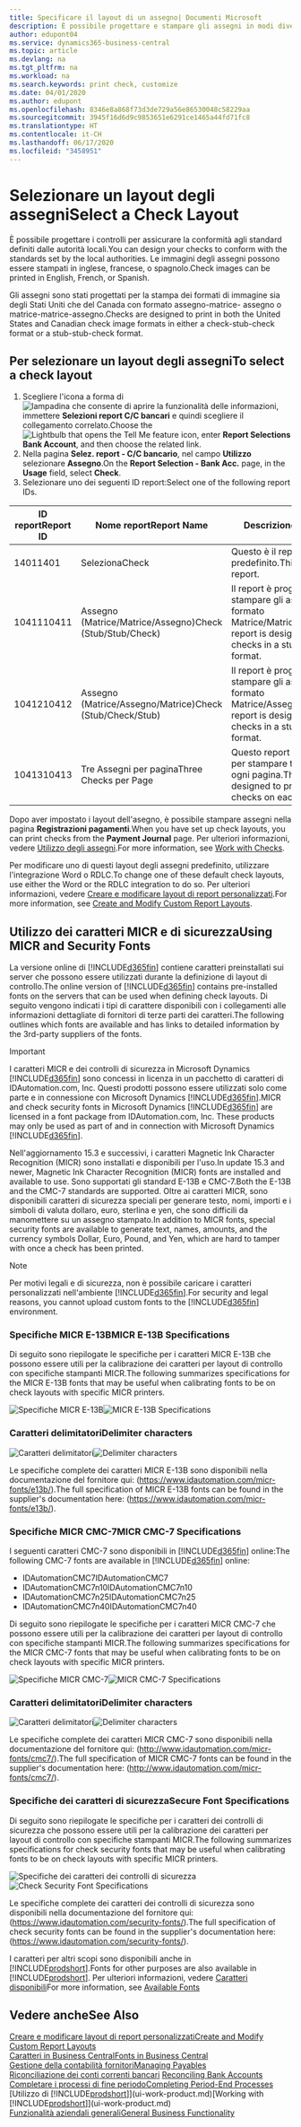```yaml
---
title: Specificare il layout di un assegno| Documenti Microsoft
description: È possibile progettare e stampare gli assegni in modi diversi per conformità agli standard.
author: edupont04
ms.service: dynamics365-business-central
ms.topic: article
ms.devlang: na
ms.tgt_pltfrm: na
ms.workload: na
ms.search.keywords: print check, customize
ms.date: 04/01/2020
ms.author: edupont
ms.openlocfilehash: 8346e8a868f73d3de729a56e86530048c58229aa
ms.sourcegitcommit: 3945f16d6d9c9853651e6291ce1465a44fd71fc8
ms.translationtype: HT
ms.contentlocale: it-CH
ms.lasthandoff: 06/17/2020
ms.locfileid: "3458951"
---
```

# <a name="select-a-check-layout"></a><span data-ttu-id="a4f44-103">Selezionare un layout degli assegni</span><span class="sxs-lookup"><span data-stu-id="a4f44-103">Select a Check Layout</span></span>
<span data-ttu-id="a4f44-104">È possibile progettare i controlli per assicurare la conformità agli standard definiti dalle autorità locali.</span><span class="sxs-lookup"><span data-stu-id="a4f44-104">You can design your checks to conform with the standards set by the local authorities.</span></span> <span data-ttu-id="a4f44-105">Le immagini degli assegni possono essere stampati in inglese, francese, o spagnolo.</span><span class="sxs-lookup"><span data-stu-id="a4f44-105">Check images can be printed in English, French, or Spanish.</span></span>

<span data-ttu-id="a4f44-106">Gli assegni sono stati progettati per la stampa dei formati di immagine sia degli Stati Uniti che del Canada con formato assegno-matrice- assegno o matrice-matrice-assegno.</span><span class="sxs-lookup"><span data-stu-id="a4f44-106">Checks are designed to print in both the United States and Canadian check image formats in either a check-stub-check format or a stub-stub-check format.</span></span>

## <a name="to-select-a-check-layout"></a><span data-ttu-id="a4f44-107">Per selezionare un layout degli assegni</span><span class="sxs-lookup"><span data-stu-id="a4f44-107">To select a check layout</span></span>
1. <span data-ttu-id="a4f44-108">Scegliere l'icona a forma di ![lampadina che consente di aprire la funzionalità delle informazioni](media/ui-search/search_small.png "Informazioni sull'operazione che si desidera eseguire"), immettere **Selezioni report C/C bancari** e quindi scegliere il collegamento correlato.</span><span class="sxs-lookup"><span data-stu-id="a4f44-108">Choose the ![Lightbulb that opens the Tell Me feature](media/ui-search/search_small.png "Tell me what you want to do") icon, enter **Report Selections Bank Account**, and then choose the related link.</span></span>
2. <span data-ttu-id="a4f44-109">Nella pagina **Selez. report - C/C bancario**, nel campo **Utilizzo** selezionare **Assegno**.</span><span class="sxs-lookup"><span data-stu-id="a4f44-109">On the **Report Selection - Bank Acc.** page, in the **Usage** field, select **Check**.</span></span>
3. <span data-ttu-id="a4f44-110">Selezionare uno dei seguenti ID report:</span><span class="sxs-lookup"><span data-stu-id="a4f44-110">Select one of the following report IDs.</span></span>

| <span data-ttu-id="a4f44-111">ID report</span><span class="sxs-lookup"><span data-stu-id="a4f44-111">Report ID</span></span> | <span data-ttu-id="a4f44-112">Nome report</span><span class="sxs-lookup"><span data-stu-id="a4f44-112">Report Name</span></span> | <span data-ttu-id="a4f44-113">Descrizione</span><span class="sxs-lookup"><span data-stu-id="a4f44-113">Description</span></span> |
| --- | --- | --- |
| <span data-ttu-id="a4f44-114">1401</span><span class="sxs-lookup"><span data-stu-id="a4f44-114">1401</span></span> |<span data-ttu-id="a4f44-115">Seleziona</span><span class="sxs-lookup"><span data-stu-id="a4f44-115">Check</span></span> |<span data-ttu-id="a4f44-116">Questo è il report predefinito.</span><span class="sxs-lookup"><span data-stu-id="a4f44-116">This is the default report.</span></span> |
| <span data-ttu-id="a4f44-117">10411</span><span class="sxs-lookup"><span data-stu-id="a4f44-117">10411</span></span> |<span data-ttu-id="a4f44-118">Assegno (Matrice/Matrice/Assegno)</span><span class="sxs-lookup"><span data-stu-id="a4f44-118">Check (Stub/Stub/Check)</span></span> |<span data-ttu-id="a4f44-119">Il report è progettato per stampare gli assegni in formato Matrice/Matrice/Assegno.</span><span class="sxs-lookup"><span data-stu-id="a4f44-119">This report is designed to print checks in a stub/stub/check format.</span></span> |
| <span data-ttu-id="a4f44-120">10412</span><span class="sxs-lookup"><span data-stu-id="a4f44-120">10412</span></span> |<span data-ttu-id="a4f44-121">Assegno (Matrice/Assegno/Matrice)</span><span class="sxs-lookup"><span data-stu-id="a4f44-121">Check (Stub/Check/Stub)</span></span> |<span data-ttu-id="a4f44-122">Il report è progettato per stampare gli assegni in formato Matrice/Assegno/Matrice.</span><span class="sxs-lookup"><span data-stu-id="a4f44-122">This report is designed to print checks in a stub/check/stub format.</span></span> |
| <span data-ttu-id="a4f44-123">10413</span><span class="sxs-lookup"><span data-stu-id="a4f44-123">10413</span></span> |<span data-ttu-id="a4f44-124">Tre Assegni per pagina</span><span class="sxs-lookup"><span data-stu-id="a4f44-124">Three Checks per Page</span></span> |<span data-ttu-id="a4f44-125">Questo report è progettato per stampare tre assegni su ogni pagina.</span><span class="sxs-lookup"><span data-stu-id="a4f44-125">This report is designed to print three checks on each page.</span></span> |

<span data-ttu-id="a4f44-126">Dopo aver impostato i layout dell'asegno, è possibile stampare assegni nella pagina **Registrazioni pagamenti**.</span><span class="sxs-lookup"><span data-stu-id="a4f44-126">When you have set up check layouts, you can print checks from the **Payment Journal** page.</span></span> <span data-ttu-id="a4f44-127">Per ulteriori informazioni, vedere [Utilizzo degli assegni](payables-how-work-checks.md).</span><span class="sxs-lookup"><span data-stu-id="a4f44-127">For more information, see [Work with Checks](payables-how-work-checks.md).</span></span>

<span data-ttu-id="a4f44-128">Per modificare uno di questi layout degli assegni predefinito, utilizzare l'integrazione Word o RDLC.</span><span class="sxs-lookup"><span data-stu-id="a4f44-128">To change one of these default check layouts, use either the Word or the RDLC integration to do so.</span></span> <span data-ttu-id="a4f44-129">Per ulteriori informazioni, vedere [Creare e modificare layout di report personalizzati](ui-how-create-custom-report-layout.md).</span><span class="sxs-lookup"><span data-stu-id="a4f44-129">For more information, see [Create and Modify Custom Report Layouts](ui-how-create-custom-report-layout.md).</span></span>

## <a name="using-micr-and-security-fonts"></a><span data-ttu-id="a4f44-130">Utilizzo dei caratteri MICR e di sicurezza</span><span class="sxs-lookup"><span data-stu-id="a4f44-130">Using MICR and Security Fonts</span></span>
<span data-ttu-id="a4f44-131">La versione online di [!INCLUDE[d365fin](includes/d365fin_md.md)] contiene caratteri preinstallati sui server che possono essere utilizzati durante la definizione di layout di controllo.</span><span class="sxs-lookup"><span data-stu-id="a4f44-131">The online version of [!INCLUDE[d365fin](includes/d365fin_md.md)] contains pre-installed fonts on the servers that can be used when defining check layouts.</span></span> <span data-ttu-id="a4f44-132">Di seguito vengono indicati i tipi di carattere disponibili con i collegamenti alle informazioni dettagliate di fornitori di terze parti dei caratteri.</span><span class="sxs-lookup"><span data-stu-id="a4f44-132">The following outlines which fonts are available and has links to detailed information by the 3rd-party suppliers of the fonts.</span></span>

> [!Important]
> <span data-ttu-id="a4f44-133">I caratteri MICR e dei controlli di sicurezza in Microsoft Dynamics [!INCLUDE[d365fin](includes/d365fin_md.md)] sono concessi in licenza in un pacchetto di caratteri di IDAutomation.com, Inc. Questi prodotti possono essere utilizzati solo come parte e in connessione con Microsoft Dynamics [!INCLUDE[d365fin](includes/d365fin_md.md)].</span><span class="sxs-lookup"><span data-stu-id="a4f44-133">MICR and check security fonts in Microsoft Dynamics [!INCLUDE[d365fin](includes/d365fin_md.md)] are licensed in a font package from IDAutomation.com, Inc. These products may only be used as part of and in connection with Microsoft Dynamics [!INCLUDE[d365fin](includes/d365fin_md.md)].</span></span>

<span data-ttu-id="a4f44-134">Nell'aggiornamento 15.3 e successivi, i caratteri Magnetic Ink Character Recognition (MICR) sono installati e disponibili per l'uso.</span><span class="sxs-lookup"><span data-stu-id="a4f44-134">In update 15.3 and newer, Magnetic Ink Character Recognition (MICR) fonts are installed and available to use.</span></span> <span data-ttu-id="a4f44-135">Sono supportati gli standard E-13B e CMC-7.</span><span class="sxs-lookup"><span data-stu-id="a4f44-135">Both the E-13B and the CMC-7 standards are supported.</span></span> <span data-ttu-id="a4f44-136">Oltre ai caratteri MICR, sono disponibili caratteri di sicurezza speciali per generare testo, nomi, importi e i simboli di valuta dollaro, euro, sterlina e yen, che sono difficili da manomettere su un assegno stampato.</span><span class="sxs-lookup"><span data-stu-id="a4f44-136">In addition to MICR fonts, special security fonts are available to generate text, names, amounts, and the currency symbols Dollar, Euro, Pound, and Yen, which are hard to tamper with once a check has been printed.</span></span>

> [!NOTE]
> <span data-ttu-id="a4f44-137">Per motivi legali e di sicurezza, non è possibile caricare i caratteri personalizzati nell'ambiente [!INCLUDE[d365fin](includes/d365fin_md.md)].</span><span class="sxs-lookup"><span data-stu-id="a4f44-137">For security and legal reasons, you cannot upload custom fonts to the [!INCLUDE[d365fin](includes/d365fin_md.md)] environment.</span></span>

### <a name="micr-e-13b-specifications"></a><span data-ttu-id="a4f44-138">Specifiche MICR E-13B</span><span class="sxs-lookup"><span data-stu-id="a4f44-138">MICR E-13B Specifications</span></span>
<span data-ttu-id="a4f44-139">Di seguito sono riepilogate le specifiche per i caratteri MICR E-13B che possono essere utili per la calibrazione dei caratteri per layout di controllo con specifiche stampanti MICR.</span><span class="sxs-lookup"><span data-stu-id="a4f44-139">The following summarizes specifications for the MICR E-13B fonts that may be useful when calibrating fonts to be on check layouts with specific MICR printers.</span></span>

<span data-ttu-id="a4f44-140">![Specifiche MICR E-13B](media/font_MICR_E-13B_Specifications.png "Specifiche MICR E-13B")</span><span class="sxs-lookup"><span data-stu-id="a4f44-140">![MICR E-13B Specifications](media/font_MICR_E-13B_Specifications.png "MICR E-13B Specifications")</span></span>

### <a name="delimiter-characters"></a><span data-ttu-id="a4f44-141">Caratteri delimitatori</span><span class="sxs-lookup"><span data-stu-id="a4f44-141">Delimiter characters</span></span>
<span data-ttu-id="a4f44-142">![Caratteri delimitatori](media/font-micr-letters.png "Caratteri delimitatori")</span><span class="sxs-lookup"><span data-stu-id="a4f44-142">![Delimiter characters](media/font-micr-letters.png "Delimiter characters")</span></span>

<span data-ttu-id="a4f44-143">Le specifiche complete dei caratteri MICR E-13B sono disponibili nella documentazione del fornitore qui: (https://www.idautomation.com/micr-fonts/e13b/).</span><span class="sxs-lookup"><span data-stu-id="a4f44-143">The full specification of MICR E-13B fonts can be found in the supplier's documentation here: (https://www.idautomation.com/micr-fonts/e13b/).</span></span>

### <a name="micr-cmc-7-specifications"></a><span data-ttu-id="a4f44-144">Specifiche MICR CMC-7</span><span class="sxs-lookup"><span data-stu-id="a4f44-144">MICR CMC-7 Specifications</span></span>
<span data-ttu-id="a4f44-145">I seguenti caratteri CMC-7 sono disponibili in [!INCLUDE[d365fin](includes/d365fin_md.md)] online:</span><span class="sxs-lookup"><span data-stu-id="a4f44-145">The following CMC-7 fonts are available in [!INCLUDE[d365fin](includes/d365fin_md.md)] online:</span></span>

- <span data-ttu-id="a4f44-146">IDAutomationCMC7</span><span class="sxs-lookup"><span data-stu-id="a4f44-146">IDAutomationCMC7</span></span>
- <span data-ttu-id="a4f44-147">IDAutomationCMC7n10</span><span class="sxs-lookup"><span data-stu-id="a4f44-147">IDAutomationCMC7n10</span></span>
- <span data-ttu-id="a4f44-148">IDAutomationCMC7n25</span><span class="sxs-lookup"><span data-stu-id="a4f44-148">IDAutomationCMC7n25</span></span>
-   <span data-ttu-id="a4f44-149">IDAutomationCMC7n40</span><span class="sxs-lookup"><span data-stu-id="a4f44-149">IDAutomationCMC7n40</span></span>

<span data-ttu-id="a4f44-150">Di seguito sono riepilogate le specifiche per i caratteri MICR CMC-7 che possono essere utili per la calibrazione dei caratteri per layout di controllo con specifiche stampanti MICR.</span><span class="sxs-lookup"><span data-stu-id="a4f44-150">The following summarizes specifications for the MICR CMC-7 fonts that may be useful when calibrating fonts to be on check layouts with specific MICR printers.</span></span>

<span data-ttu-id="a4f44-151">![Specifiche MICR CMC-7](media/font_MICR_CMC-7_Specifications.png "Specifiche MICR CMC-7")</span><span class="sxs-lookup"><span data-stu-id="a4f44-151">![MICR CMC-7 Specifications](media/font_MICR_CMC-7_Specifications.png "MICR CMC-7 Specifications")</span></span>

### <a name="delimiter-characters"></a><span data-ttu-id="a4f44-152">Caratteri delimitatori</span><span class="sxs-lookup"><span data-stu-id="a4f44-152">Delimiter characters</span></span>
<span data-ttu-id="a4f44-153">![Caratteri delimitatori](media/font-cmc7-letters.png "Caratteri delimitatori")</span><span class="sxs-lookup"><span data-stu-id="a4f44-153">![Delimiter characters](media/font-cmc7-letters.png "Delimiter characters")</span></span>

<span data-ttu-id="a4f44-154">Le specifiche complete dei caratteri MICR CMC-7 sono disponibili nella documentazione del fornitore qui: (http://www.idautomation.com/micr-fonts/cmc7/).</span><span class="sxs-lookup"><span data-stu-id="a4f44-154">The full specification of MICR CMC-7 fonts can be found in the supplier's documentation here: (http://www.idautomation.com/micr-fonts/cmc7/).</span></span>

### <a name="secure-font-specifications"></a><span data-ttu-id="a4f44-155">Specifiche dei caratteri di sicurezza</span><span class="sxs-lookup"><span data-stu-id="a4f44-155">Secure Font Specifications</span></span>
<span data-ttu-id="a4f44-156">Di seguito sono riepilogate le specifiche per i caratteri dei controlli di sicurezza che possono essere utili per la calibrazione dei caratteri per layout di controllo con specifiche stampanti MICR.</span><span class="sxs-lookup"><span data-stu-id="a4f44-156">The following summarizes specifications for check security fonts that may be useful when calibrating fonts to be on check layouts with specific MICR printers.</span></span>

<span data-ttu-id="a4f44-157">![Specifiche dei caratteri dei controlli di sicurezza](media/font_check-security-font_Specifications.png "Specifiche dei caratteri dei controlli di sicurezza")</span><span class="sxs-lookup"><span data-stu-id="a4f44-157">![Check Security Font Specifications](media/font_check-security-font_Specifications.png "Check Security Font Specifications")</span></span>

<span data-ttu-id="a4f44-158">Le specifiche complete dei caratteri dei controlli di sicurezza sono disponibili nella documentazione del fornitore qui: (https://www.idautomation.com/security-fonts/).</span><span class="sxs-lookup"><span data-stu-id="a4f44-158">The full specification of check security fonts can be found in the supplier's documentation here: (https://www.idautomation.com/security-fonts/).</span></span>

<span data-ttu-id="a4f44-159">I caratteri per altri scopi sono disponibili anche in [!INCLUDE[prodshort](includes/prodshort.md)].</span><span class="sxs-lookup"><span data-stu-id="a4f44-159">Fonts for other purposes are also available in [!INCLUDE[prodshort](includes/prodshort.md)].</span></span> <span data-ttu-id="a4f44-160">Per ulteriori informazioni, vedere [Caratteri disponibili](ui-fonts.md)</span><span class="sxs-lookup"><span data-stu-id="a4f44-160">For more information, see [Available Fonts](ui-fonts.md)</span></span>

## <a name="see-also"></a><span data-ttu-id="a4f44-161">Vedere anche</span><span class="sxs-lookup"><span data-stu-id="a4f44-161">See Also</span></span>
[<span data-ttu-id="a4f44-162">Creare e modificare layout di report personalizzati</span><span class="sxs-lookup"><span data-stu-id="a4f44-162">Create and Modify Custom Report Layouts</span></span>](ui-how-create-custom-report-layout.md)  
[<span data-ttu-id="a4f44-163">Caratteri in Business Central</span><span class="sxs-lookup"><span data-stu-id="a4f44-163">Fonts in Business Central</span></span>](ui-fonts.md)  
[<span data-ttu-id="a4f44-164">Gestione della contabilità fornitori</span><span class="sxs-lookup"><span data-stu-id="a4f44-164">Managing Payables</span></span>](payables-manage-payables.md)  
<span data-ttu-id="a4f44-165">[Riconciliazione dei conti correnti bancari](bank-manage-bank-accounts.md) </span><span class="sxs-lookup"><span data-stu-id="a4f44-165">[Reconciling Bank Accounts](bank-manage-bank-accounts.md) </span></span>  
[<span data-ttu-id="a4f44-166">Completare i processi di fine periodo</span><span class="sxs-lookup"><span data-stu-id="a4f44-166">Completing Period-End Processes</span></span>](year-how-complete-period-end-processes.md)  
<span data-ttu-id="a4f44-167">[Utilizzo di [!INCLUDE[prodshort](includes/prodshort.md)]](ui-work-product.md)</span><span class="sxs-lookup"><span data-stu-id="a4f44-167">[Working with [!INCLUDE[prodshort](includes/prodshort.md)]](ui-work-product.md)</span></span>  
[<span data-ttu-id="a4f44-168">Funzionalità aziendali generali</span><span class="sxs-lookup"><span data-stu-id="a4f44-168">General Business Functionality</span></span>](ui-across-business-areas.md)
